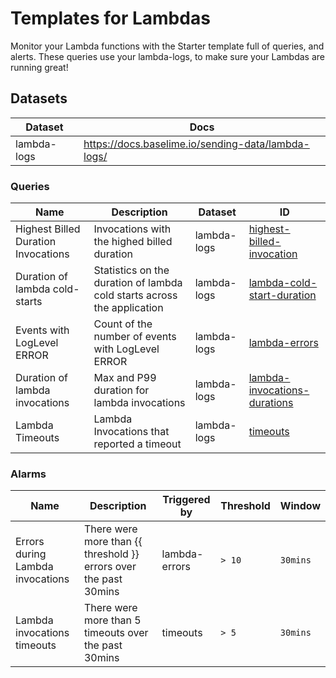 # Templates for Lambdas

Monitor your Lambda functions with the Starter template full of queries, and alerts. These queries use your lambda-logs, to make sure your Lambdas are running great!

## Datasets

| Dataset | Docs  |
|---------|-------|
| lambda-logs | https://docs.baselime.io/sending-data/lambda-logs/ |

### Queries

| Name | Description | Dataset | ID |
|------|-------------|---------|----|
| Highest Billed Duration Invocations | Invocations with the highed billed duration | lambda-logs | [highest-billed-invocation](./highest-billed-invocation.yml) |
| Duration of lambda cold-starts | Statistics on the duration of lambda cold starts across the application | lambda-logs | [lambda-cold-start-duration](./lambda-cold-start-duration.yml)
| Events with LogLevel ERROR | Count of the number of events with LogLevel ERROR | lambda-logs | [lambda-errors](./lambda-errors.yml)
| Duration of lambda invocations | Max and P99 duration for lambda invocations | lambda-logs | [lambda-invocations-durations](./lambda-invocations-durations.yml)
| Lambda Timeouts| Lambda Invocations that reported a timeout | lambda-logs | [timeouts](./timeouts.yml)

### Alarms

| Name | Description | Triggered by  | Threshold | Window |
|------|-------------|----------------|----------|--------|
| Errors during Lambda invocations | There were more than {{ threshold }} errors over the past 30mins | lambda-errors | `> 10` | `30mins` |
| Lambda invocations timeouts | There were more than 5 timeouts over the past 30mins | timeouts | `> 5` | `30mins` |
